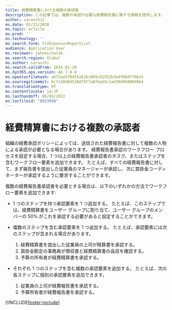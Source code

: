 ```yaml
---
title: 経費精算書における複数の承認者
description: この記事では、複数の承認が必要な経費報告書に関する情報を提供します。
author: saraschi2
ms.date: 02/23/2018
ms.topic: article
ms.prod: ''
ms.technology: ''
ms.search.form: TrvExpensesReportList
audience: Application User
ms.reviewer: johnmichalak
ms.search.region: Global
ms.author: saraschi
ms.search.validFrom: 2016-02-28
ms.dyn365.ops.version: AX 7.0.0
ms.openlocfilehash: ae72ae578455a626c069c01552b3edf60df706a3
ms.sourcegitcommit: 6cfc50d89528df977a8f6a55c1ad39d99800d9b4
ms.translationtype: HT
ms.contentlocale: ja-JP
ms.lasthandoff: 06/03/2022
ms.locfileid: "8933958"
---
```

# <a name="multiple-approvers-on-an-expense-report"></a>経費精算書における複数の承認者

組織の経費承認ポリシーによっては、送信された経費報告書に対して複数の人物による承認が必要となる場合があります。 経費報告書承認のワークフロー プロセスを設定する場合、1 つ以上の経費報告書承認者のタスク、またはステップを含むワークフロー要素を追加できます。 たとえば、すべての経費報告書に対して、まず報告書を提出した従業員のマネージャーが承認し、次に買掛金コーディネーターが承認するように要求することができます。

複数の経費報告書承認者を必要とする場合は、以下のいずれかの方法でワークフロー要素を追加できます:

- 1 つのステップを持つ承認要素を 1 つ追加する。 たとえば、このステップでは、経費精算書をユーザー グループに割り当て、ユーザー グループのメンバーの 50% がこれを承認する必要があると設定することができます。
- 複数のステップを含む承認要素を 1 つ追加する。 たとえば、承認要素には次のステップが含まれる場合があります。

    1. 経費精算書を提出した従業員の上司が精算書を承認する。
    2. 買掛金勘定の事務員が領収書と経費精算書の品目を確認する。
    3. 予算の所有者が経費精算書を承認する。

- それぞれ 1 つのステップを含む複数の承認要素を追加する。 たとえば、次の各ステップに個別の承認要素を追加できます。

    1. 従業員の上司が経費報告書を承認する。
    2. 予算所有者が経費報告書を承認する。


[!INCLUDE[footer-include](../includes/footer-banner.md)]